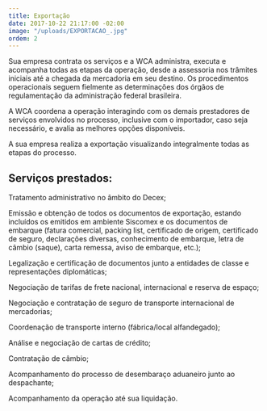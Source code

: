 ```yaml
---
title: Exportação
date: 2017-10-22 21:17:00 -02:00
image: "/uploads/EXPORTACAO_.jpg"
ordem: 2
---
```


Sua empresa contrata os serviços e a WCA administra, executa e acompanha todas as etapas da operação, desde a assessoria nos trâmites iniciais até a chegada da mercadoria em seu destino. Os procedimentos operacionais seguem fielmente as determinações dos órgãos de regulamentação da administração federal brasileira.

A WCA coordena a operação interagindo com os demais prestadores de serviços envolvidos no processo, inclusive com o importador, caso seja necessário, e avalia as melhores opções disponíveis. 

A sua empresa realiza a exportação visualizando integralmente todas as etapas do processo. 

## Serviços prestados:  

Tratamento administrativo no âmbito do Decex;

Emissão e obtenção de todos os documentos de exportação, estando incluídos os emitidos em ambiente Siscomex e os documentos de embarque (fatura comercial, packing list, certificado de origem, certificado de seguro, declarações diversas, conhecimento de embarque, letra de câmbio (saque), carta remessa, aviso de embarque, etc.);

Legalização e certificação de documentos 
junto a entidades de classe e representações diplomáticas;

Negociação de tarifas de frete nacional, internacional e reserva de espaço;

Negociação e contratação de seguro 
de transporte internacional de mercadorias;

Coordenação de transporte interno (fábrica/local alfandegado);

Análise e negociação de cartas de crédito;

Contratação de câmbio;

Acompanhamento do processo de desembaraço aduaneiro 
junto ao despachante;

Acompanhamento da operação até sua liquidação.
